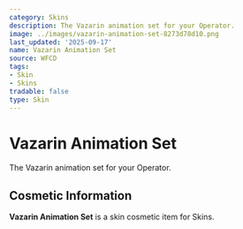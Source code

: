 ```yaml
---
category: Skins
description: The Vazarin animation set for your Operator.
image: ../images/vazarin-animation-set-8273d78d10.png
last_updated: '2025-09-17'
name: Vazarin Animation Set
source: WFCD
tags:
- Skin
- Skins
tradable: false
type: Skin
---
```


# Vazarin Animation Set

The Vazarin animation set for your Operator.

## Cosmetic Information

**Vazarin Animation Set** is a skin cosmetic item for Skins.

